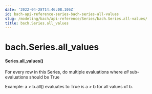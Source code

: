 ```yaml
---
date: '2022-04-28T14:46:08.106Z'
id: bach-api-reference-series-bach-series-all-values
slug: /modeling/bach/api-reference/Series/bach.Series.all-values/
title: bach.Series.all_values
---
```


# bach.Series.all_values


#### Series.all_values()
For every row in this Series, do multiple evaluations where _all_ sub-evaluations should be True

Example: a > b.all() evaluates to True is a > b for all values of b.

<!-- !! processed by numpydoc !! -->
